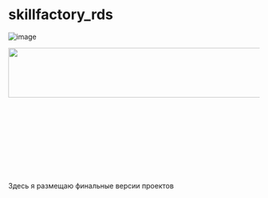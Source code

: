 # skillfactory_rds

![image]()


<img src="https://user-images.githubusercontent.com/78755876/145202247-cf3e2ce0-c2ea-43db-9a93-c34609e39b1f.png" width="550" height="100" align="left"/><br><br><br><br><br><br><br><br><br><br><br><br><br><br><br>

Здесь я размещаю финальные версии проектов
